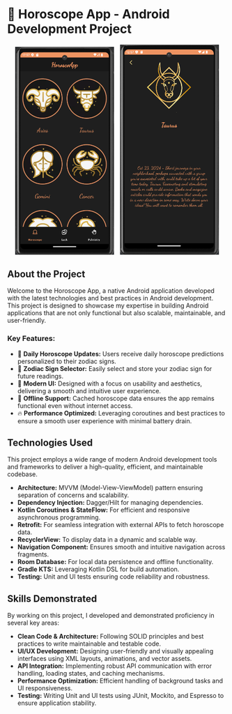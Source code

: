 # 🌟 Horoscope App - Android Development Project

<p align="center">
  <img src="/screenShots/principal.png" alt="Principal Screen" width="45%" style="margin-right: 10px;">
  <img src="/screenShots/detalle1.png" alt="Detail Screen" width="45%">
</p>

## About the Project

Welcome to the Horoscope App, a native Android application developed with the latest technologies and best practices in Android development. This project is designed to showcase my expertise in building Android applications that are not only functional but also scalable, maintainable, and user-friendly.

### Key Features:
- 🌌 **Daily Horoscope Updates:** Users receive daily horoscope predictions personalized to their zodiac signs.
- 📅 **Zodiac Sign Selector:** Easily select and store your zodiac sign for future readings.
- 🎨 **Modern UI:** Designed with a focus on usability and aesthetics, delivering a smooth and intuitive user experience.
- 🔄 **Offline Support:** Cached horoscope data ensures the app remains functional even without internet access.
- 🔥 **Performance Optimized:** Leveraging coroutines and best practices to ensure a smooth user experience with minimal battery drain.

## Technologies Used
This project employs a wide range of modern Android development tools and frameworks to deliver a high-quality, efficient, and maintainable codebase.

- **Architecture:** MVVM (Model-View-ViewModel) pattern ensuring separation of concerns and scalability.
- **Dependency Injection:** Dagger/Hilt for managing dependencies.
- **Kotlin Coroutines & StateFlow:** For efficient and responsive asynchronous programming.
- **Retrofit:** For seamless integration with external APIs to fetch horoscope data.
- **RecyclerView:** To display data in a dynamic and scalable way.
- **Navigation Component:** Ensures smooth and intuitive navigation across fragments.
- **Room Database:** For local data persistence and offline functionality.
- **Gradle KTS:** Leveraging Kotlin DSL for build automation.
- **Testing:** Unit and UI tests ensuring code reliability and robustness.

## Skills Demonstrated
By working on this project, I developed and demonstrated proficiency in several key areas:

- **Clean Code & Architecture:** Following SOLID principles and best practices to write maintainable and testable code.
- **UI/UX Development:** Designing user-friendly and visually appealing interfaces using XML layouts, animations, and vector assets.
- **API Integration:** Implementing robust API communication with error handling, loading states, and caching mechanisms.
- **Performance Optimization:** Efficient handling of background tasks and UI responsiveness.
- **Testing:** Writing Unit and UI tests using JUnit, Mockito, and Espresso to ensure application stability.
